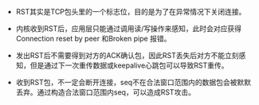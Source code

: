 - RST其实是TCP包头里的一个标志位，目的是为了在异常情况下关闭连接。

- 内核收到RST后，应用层只能通过调用读/写操作来感知，此时会对应获得 Connection reset by peer 和Broken pipe 报错。

- 发出RST后不需要得到对方的ACK确认包，因此RST丢失后对方不能立刻感知，但是通过下一次重传数据或keepalive心跳包可以导致RST重传。

- 收到RST包，不一定会断开连接，seq不在合法窗口范围内的数据包会被默默丢弃。通过构造合法窗口范围内seq，可以造成RST攻击。
